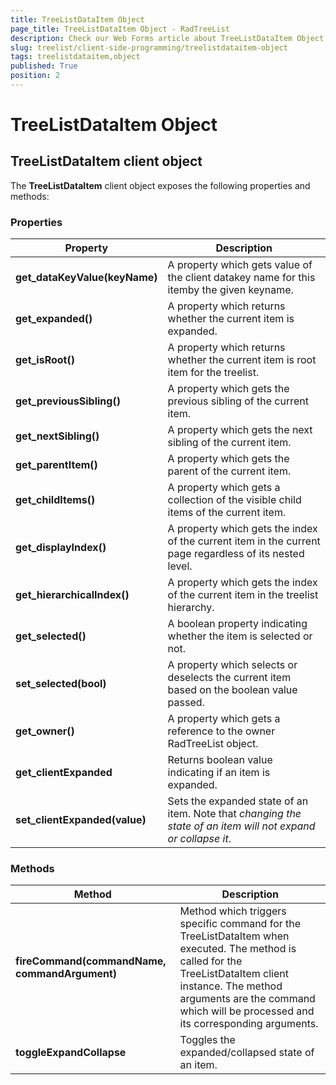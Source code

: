 ```yaml
---
title: TreeListDataItem Object
page_title: TreeListDataItem Object - RadTreeList
description: Check our Web Forms article about TreeListDataItem Object.
slug: treelist/client-side-programming/treelistdataitem-object
tags: treelistdataitem,object
published: True
position: 2
---
```


# TreeListDataItem Object



## TreeListDataItem client object

The **TreeListDataItem** client object exposes the following properties and methods:

### Properties

| Property | Description |
| ------ | ------ |
| **get_dataKeyValue(keyName)** |A property which gets value of the client datakey name for this itemby the given keyname.|
| **get_expanded()** |A property which returns whether the current item is expanded.|
| **get_isRoot()** |A property which returns whether the current item is root item for the treelist.|
| **get_previousSibling()** |A property which gets the previous sibling of the current item.|
| **get_nextSibling()** |A property which gets the next sibling of the current item.|
| **get_parentItem()** |A property which gets the parent of the current item.|
| **get_childItems()** |A property which gets a collection of the visible child items of the current item.|
| **get_displayIndex()** |A property which gets the index of the current item in the current page regardless of its nested level.|
| **get_hierarchicalIndex()** |A property which gets the index of the current item in the treelist hierarchy.|
| **get_selected()** |A boolean property indicating whether the item is selected or not.|
| **set_selected(bool)** |A property which selects or deselects the current item based on the boolean value passed.|
| **get_owner()** |A property which gets a reference to the owner RadTreeList object.|
| **get_clientExpanded** | Returns boolean value indicating if an item is expanded. |
| **set_clientExpanded(value)** | Sets the expanded state of an item. Note that *changing the state of an item will not expand or collapse it*. |


### Methods

| Method | Description |
| ------ | ------ |
| **fireCommand(commandName, commandArgument)** |Method which triggers specific command for the TreeListDataItem when executed. The method is called for the TreeListDataItem client instance. The method arguments are the command which will be processed and its corresponding arguments.|
| **toggleExpandCollapse** | Toggles the expanded/collapsed state of an item. |
